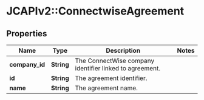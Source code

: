 # JCAPIv2::ConnectwiseAgreement

## Properties
Name | Type | Description | Notes
------------ | ------------- | ------------- | -------------
**company_id** | **String** | The ConnectWise company identifier linked to agreement. | 
**id** | **String** | The agreement identifier. | 
**name** | **String** | The agreement name. | 

